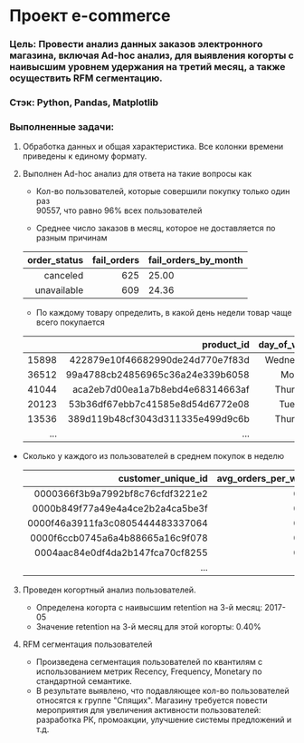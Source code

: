 # Проект e-commerce
### Цель: Провести анализ данных заказов электронного магазина, включая Ad-hoc анализ, для выявления когорты с наивысшим уровнем удержания на третий месяц, а также осуществить RFM сегментацию.
### Стэк: Python, Pandas, Matplotlib
### Выполненные задачи:
1. Обработка данных и общая характеристика. Все колонки времени приведены к единому формату.
2. Выполнен Ad-hoc анализ для ответа на такие вопросы как  
   - Кол-во пользователей, которые совершили покупку только один раз  
     90557, что равно 96% всех пользователей 

   - Среднее число заказов в месяц, которое не доставляется по разным причинам
   
   | order_status | fail_orders | fail_orders_by_month |
   |-------------:|------------:|----------------------|
   |     canceled |         625 |                25.00 |
   |  unavailable |         609 |                24.36 |

   - По каждому товару определить, в какой день недели товар чаще всего покупается
   
   |       |                       product_id | day_of_week | quantity |
   |------:|---------------------------------:|------------:|----------|
   | 15898 | 422879e10f46682990de24d770e7f83d |   Wednesday |       93 |
   | 36512 | 99a4788cb24856965c36a24e339b6058 |      Monday |       92 |
   | 41044 | aca2eb7d00ea1a7b8ebd4e68314663af |    Thursday |       89 |
   | 20123 | 53b36df67ebb7c41585e8d54d6772e08 |     Tuesday |       76 |
   | 13536 | 389d119b48cf3043d311335e499d9c6b |    Thursday |       67 |
   |   ... |                              ... |         ... |      ... |

 - Сколько у каждого из пользователей в среднем покупок в неделю
   
   |               customer_unique_id |                avg_orders_per_week |
   |---------------------------------:|-----------------------------------:|
   | 0000366f3b9a7992bf8c76cfdf3221e2 |                               0.23 |
   | 0000b849f77a49e4a4ce2b2a4ca5be3f |                               0.23 |
   | 0000f46a3911fa3c0805444483337064 |                               0.23 |
   | 0000f6ccb0745a6a4b88665a16c9f078 |                               0.23 |
   | 0004aac84e0df4da2b147fca70cf8255 |                               0.23 |
   |                              ... |                                ... |

3. Проведен когортный анализ пользователей.
   - Определена когорта с наивысшим retention на 3-й месяц: 2017-05
   - Значение retention на 3-й месяц для этой когорты: 0.40%
     
4. RFM сегментация пользователей
   - Произведена сегментация пользователей по квантилям с использованием метрик Recency,	Frequency,	Monetary по стандартной семантике.  
   - В результате выявлено, что подавляющее кол-во пользователей относятся к группе "Спящих". Магазину требуется повести мероприятия для увеличения активности пользователей: разработка РК, промоакции, улучшение системы предложений и т.д.  
